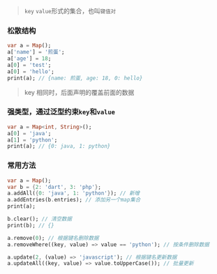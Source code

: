 > `key` `value`形式的集合，也叫`键值对`

### 松散结构

```dart
var a = Map();
a['name'] = '煎蛋';
a['age'] = 18;
a[0] = 'test';
a[0] = 'hello';
print(a); // {name: 煎蛋, age: 18, 0: hello}
```

> key 相同时，后面声明的覆盖前面的数据

### 强类型，通过泛型约束`key`和`value`

```dart
var a = Map<int, String>();
a[0] = 'java';
a[1] = 'python';
print(a); // {0: java, 1: python}
```

### 常用方法

```dart
var a = Map();
var b = {2: 'dart', 3: 'php'};
a.addAll({0: 'java', 1: 'python'}); // 新增
a.addEntries(b.entries); // 添加另一个map集合
print(a);

b.clear(); // 清空数据
print(b); // {}

a.remove(0); // 根据键名删除数据
a.removeWhere((key, value) => value == 'python'); // 按条件删除数据

a.update(2, (value) => 'javascript'); // 根据键名更新数据
a.updateAll((key, value) => value.toUpperCase()); // 批量更新
```
